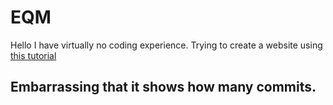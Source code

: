# EQM
Hello
I have virtually no coding experience. Trying to create a website using [this tutorial](https://www.youtube.com/watch?v=o5g-lUuFgpg)

## Embarrassing that it shows how many commits. 
